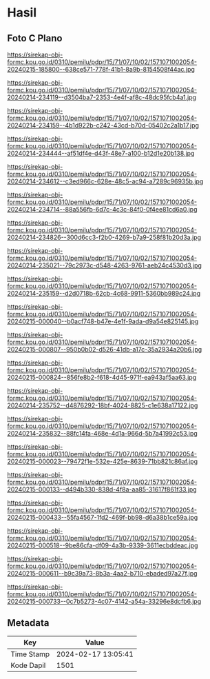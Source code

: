 # Hasil

## Foto C Plano

https://sirekap-obj-formc.kpu.go.id/0310/pemilu/pdpr/15/71/07/10/02/1571071002054-20240215-185800--638ce571-778f-41b1-8a9b-8154508f44ac.jpg

https://sirekap-obj-formc.kpu.go.id/0310/pemilu/pdpr/15/71/07/10/02/1571071002054-20240214-234119--d3504ba7-2353-4e4f-af8c-48dc95fcb4a1.jpg

https://sirekap-obj-formc.kpu.go.id/0310/pemilu/pdpr/15/71/07/10/02/1571071002054-20240214-234159--4b1d922b-c242-43cd-b70d-05402c2a1b17.jpg

https://sirekap-obj-formc.kpu.go.id/0310/pemilu/pdpr/15/71/07/10/02/1571071002054-20240214-234444--af51df4e-d43f-48e7-a100-b12d1e20b138.jpg

https://sirekap-obj-formc.kpu.go.id/0310/pemilu/pdpr/15/71/07/10/02/1571071002054-20240214-234612--c3ed966c-628e-48c5-ac94-a7289c96935b.jpg

https://sirekap-obj-formc.kpu.go.id/0310/pemilu/pdpr/15/71/07/10/02/1571071002054-20240214-234714--88a556fb-6d7c-4c3c-84f0-0f4ee81cd6a0.jpg

https://sirekap-obj-formc.kpu.go.id/0310/pemilu/pdpr/15/71/07/10/02/1571071002054-20240214-234826--300d6cc3-f2b0-4269-b7a9-258f81b20d3a.jpg

https://sirekap-obj-formc.kpu.go.id/0310/pemilu/pdpr/15/71/07/10/02/1571071002054-20240214-235021--79c2973c-d548-4263-9761-aeb24c4530d3.jpg

https://sirekap-obj-formc.kpu.go.id/0310/pemilu/pdpr/15/71/07/10/02/1571071002054-20240214-235159--d2d0718b-62cb-4c68-9911-5360bb989c24.jpg

https://sirekap-obj-formc.kpu.go.id/0310/pemilu/pdpr/15/71/07/10/02/1571071002054-20240215-000040--b0acf748-b47e-4e1f-9ada-d9a54e825145.jpg

https://sirekap-obj-formc.kpu.go.id/0310/pemilu/pdpr/15/71/07/10/02/1571071002054-20240215-000807--950b0b02-d526-41db-a17c-35a2934a20b6.jpg

https://sirekap-obj-formc.kpu.go.id/0310/pemilu/pdpr/15/71/07/10/02/1571071002054-20240215-000824--856fe8b2-f618-4d45-971f-ea943af5aa63.jpg

https://sirekap-obj-formc.kpu.go.id/0310/pemilu/pdpr/15/71/07/10/02/1571071002054-20240214-235752--d4876292-18bf-4024-8825-c1e638a17122.jpg

https://sirekap-obj-formc.kpu.go.id/0310/pemilu/pdpr/15/71/07/10/02/1571071002054-20240214-235832--88fc14fa-468e-4d1a-966d-5b7a41992c53.jpg

https://sirekap-obj-formc.kpu.go.id/0310/pemilu/pdpr/15/71/07/10/02/1571071002054-20240215-000023--79472f1e-532e-425e-8639-71bb821c86af.jpg

https://sirekap-obj-formc.kpu.go.id/0310/pemilu/pdpr/15/71/07/10/02/1571071002054-20240215-000133--d494b330-838d-4f8a-aa85-31617f861f33.jpg

https://sirekap-obj-formc.kpu.go.id/0310/pemilu/pdpr/15/71/07/10/02/1571071002054-20240215-000433--55fa4567-1fd2-469f-bb98-d6a38b1ce59a.jpg

https://sirekap-obj-formc.kpu.go.id/0310/pemilu/pdpr/15/71/07/10/02/1571071002054-20240215-000518--9be86cfa-df09-4a3b-9339-3611ecbddeac.jpg

https://sirekap-obj-formc.kpu.go.id/0310/pemilu/pdpr/15/71/07/10/02/1571071002054-20240215-000611--b9c39a73-8b3a-4aa2-b710-ebaded97a27f.jpg

https://sirekap-obj-formc.kpu.go.id/0310/pemilu/pdpr/15/71/07/10/02/1571071002054-20240215-000733--0c7b5273-4c07-4142-a54a-33296e8dcfb6.jpg


## Metadata

| Key        | Value               |
| ---------- | ------------------- |
| Time Stamp | 2024-02-17 13:05:41 |
| Kode Dapil | 1501                |



